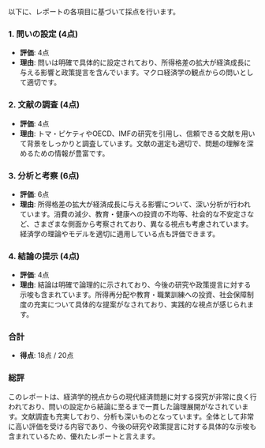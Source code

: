 以下に、レポートの各項目に基づいて採点を行います。

### 1. 問いの設定 (4点)
- **評価**: 4点
- **理由**: 問いは明確で具体的に設定されており、所得格差の拡大が経済成長に与える影響と政策提言を含んでいます。マクロ経済学の観点からの問いとして適切です。

### 2. 文献の調査 (4点)
- **評価**: 4点
- **理由**: トマ・ピケティやOECD、IMFの研究を引用し、信頼できる文献を用いて背景をしっかりと調査しています。文献の選定も適切で、問題の理解を深めるための情報が豊富です。

### 3. 分析と考察 (6点)
- **評価**: 6点
- **理由**: 所得格差の拡大が経済成長に与える影響について、深い分析が行われています。消費の減少、教育・健康への投資の不均等、社会的な不安定さなど、さまざまな側面から考察されており、異なる視点も考慮されています。経済学の理論やモデルを適切に適用している点も評価できます。

### 4. 結論の提示 (4点)
- **評価**: 4点
- **理由**: 結論は明確で論理的に示されており、今後の研究や政策提言に対する示唆も含まれています。所得再分配や教育・職業訓練への投資、社会保障制度の充実について具体的な提案がなされており、実践的な視点が感じられます。

### 合計
- **得点**: 18点 / 20点

### 総評
このレポートは、経済学的視点からの現代経済問題に対する探究が非常に良く行われており、問いの設定から結論に至るまで一貫した論理展開がなされています。文献調査も充実しており、分析も深いものとなっています。全体として非常に高い評価を受ける内容であり、今後の研究や政策提言に対する具体的な示唆も含まれているため、優れたレポートと言えます。